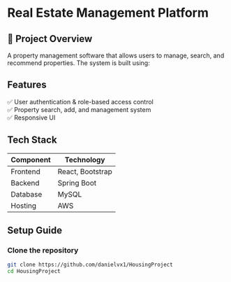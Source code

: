 # Real Estate Management Platform  

## 📌 Project Overview  
A property management software that allows users to manage, search, and recommend properties. The system is built using:  

## Features  
✅ User authentication & role-based access control  
✅ Property search, add, and management system    
✅ Responsive UI  

## Tech Stack  
| Component   | Technology |
|------------|------------|
| Frontend   | React, Bootstrap |
| Backend    | Spring Boot |
| Database   | MySQL |
| Hosting    | AWS |

## Setup Guide  
### Clone the repository  
```sh
git clone https://github.com/danielvx1/HousingProject
cd HousingProject

